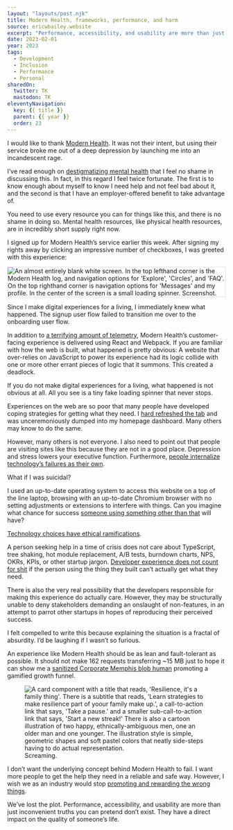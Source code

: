 ```yaml
---
layout: "layouts/post.njk"
title: Modern Health, frameworks, performance, and harm
source: ericwbailey.website
excerpt: "Performance, accessibility, and usability are more than just inconvenient truths you can pretend don’t exist. They have a direct impact on the quality of someone’s life"
date: 2023-02-01
year: 2023
tags:
  - Development
  - Inclusion
  - Performance
  - Personal
sharedOn:
  twitter: TK
  mastodon: TK
eleventyNavigation:
  key: {{ title }}
  parent: {{ year }}
  order: 23
---
```


I would like to thank [Modern Health](https://www.modernhealth.com/). It was not their intent, but using their service broke me out of a deep depression by launching me into an incandescent rage.

I’ve read enough on [destigmatizing mental health](https://osmihelp.org/) that I feel no shame in discussing this. In fact, in this regard I feel twice fortunate. The first is to know enough about myself to know I need help and not feel bad about it, and the second is that I have an employer-offered benefit to take advantage of.

You need to use every resource you can for things like this, and there is no shame in doing so. Mental health resources, like physical health resources, are in incredibly short supply right now.

I signed up for Modern Health’s service earlier this week. After signing my rights away by clicking an impressive number of checkboxes, I was greeted with this experience:

<img
  alt="An almost entirely blank white screen. In the top lefthand corner is the Modern Health log, and navigation options for 'Explore', 'Circles', and 'FAQ'. On the top righthand corner is navigation options for 'Messages' and my profile. In the center of the screen is a small loading spinner. Screenshot."
  loading="lazy"
  style="border: 1px solid #dddddd;"
  src="{{ '/img/posts/modern-health-frameworks-performance-and-harm/modern-health-routing-failure.png' | url }}" />

Since I make digital experiences for a living, I immediately knew what happened. The signup user flow failed to transition me over to the onboarding user flow.

In addition to [a terrifying amount of telemetry](https://builtwith.com/advanced?back=joinmodernhealth.com), Modern Health’s customer-facing experience is delivered using React and Webpack. If you are familiar with how the web is built, what happened is pretty obvious: A website that over-relies on JavaScript to power its experience had its logic collide with one or more other errant pieces of logic that it summons. This created a deadlock.

If you do not make digital experiences for a living, what happened is not obvious at all. All you see is a tiny fake loading spinner that never stops.

Experiences on the web are so poor that many people have developed coping strategies for getting what they need. I [hard refreshed the tab](https://filecamp.com/support/problem-solving/hard-refresh/) and was unceremoniously dumped into my homepage dashboard. Many others may know to do the same.

However, many others is not everyone. I also need to point out that people are visiting sites like this because they are not in a good place. Depression and stress lowers your executive function. Furthermore, [people internalize technology’s failures as their own](https://alistapart.com/article/paint-the-picture-not-the-frame/).

What if I was suicidal?

I used an up-to-date operating system to access this website on a top of the line laptop, browsing with an up-to-date Chromium browser with no setting adjustments or extensions to interfere with things. Can you imagine what chance for success [someone using something other than that](https://css-tricks.com/test-your-product-on-a-crappy-laptop/) will have?

[Technology choices have ethical ramifications](https://timkadlec.com/remembers/2019-01-09-the-ethics-of-performance/).

A person seeking help in a time of crisis does not care about TypeScript, tree shaking, hot module replacement, A/B tests, burndown charts, NPS, OKRs, KPIs, or other startup jargon. [Developer experience does not count for shit](https://andy-bell.co.uk/speed-for-who/) if the person using the thing they built can’t actually get what they need.

There is also the very real possibility that the developers responsible for making this experience do actually care. However, they may be structurally unable to deny stakeholders demanding an onslaught of non-features, in an attempt to parrot other startups in hopes of reproducing their perceived success.

I felt compelled to write this because explaining the situation is a fractal of absurdity. I’d be laughing if I wasn’t so furious.

An experience like Modern Health should be as lean and fault-tolerant as possible. It should not make 162 requests transferring ~15 MB just to hope it can show me a [sanitized Corporate Memphis blob human](https://beaconagency.co.uk/post/does-big-tech-design-have-an-authenticity-problem) promoting a gamified growth funnel.

<figure
  role="figure"
  aria-label="Screaming.">
  <img
    alt="A card component with a title that reads, 'Resilience, it's a family thing'. There is a subtitle that reads, 'Learn strategies to make resilience part of yoour family make up.', a call-to-action link that says, 'Take a pause.' and a smaller sub-call-to-action link that says, 'Start a new streak!' There is also a cartoon illustration of two happy, ethnically-ambiguous men, one an older man and one younger. The illustration style is simple, geometric shapes and soft pastel colors that neatly side-steps having to do actual representation."
    loading="lazy"
    src="{{ '/img/posts/modern-health-frameworks-performance-and-harm/resilience-its-a-family-thing.png' | url }}" />
  <figcaption>
    Screaming.
  </figcaption>
</figure>

I don’t want the underlying concept behind Modern Health to fail. I want more people to get the help they need in a reliable and safe way. However, I wish we as an industry would stop [promoting and rewarding the wrong things](https://joshcollinsworth.com/blog/self-fulfilling-prophecy-of-react).

We’ve lost the plot. Performance, accessibility, and usability are more than just inconvenient truths you can pretend don’t exist. They have a direct impact on the quality of someone’s life.
